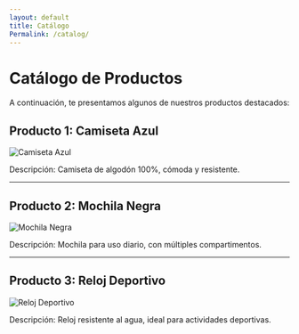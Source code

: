 ```yaml
---
layout: default
title: Catálogo
Permalink: /catalog/
---
```


# Catálogo de Productos

A continuación, te presentamos algunos de nuestros productos destacados:

## Producto 1: Camiseta Azul

![Camiseta Azul](assets/images/camiseta-azul.jpg)

Descripción: Camiseta de algodón 100%, cómoda y resistente.

---

## Producto 2: Mochila Negra

![Mochila Negra](assets/images/mochila-negra.jpg)

Descripción: Mochila para uso diario, con múltiples compartimentos.

---

## Producto 3: Reloj Deportivo

![Reloj Deportivo](assets/images/reloj-deportivo.jpg)

Descripción: Reloj resistente al agua, ideal para actividades deportivas.
